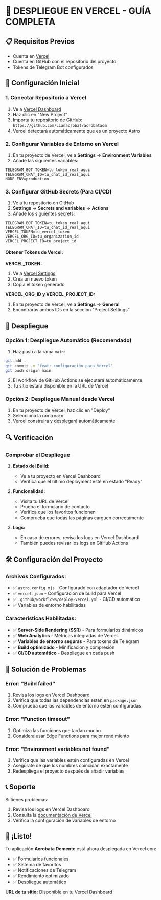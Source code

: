 # 🚀 DESPLIEGUE EN VERCEL - GUÍA COMPLETA

## 📋 Requisitos Previos

- Cuenta en [Vercel](https://vercel.com)
- Cuenta en GitHub con el repositorio del proyecto
- Tokens de Telegram Bot configurados

## 🔧 Configuración Inicial

### 1. Conectar Repositorio a Vercel

1. Ve a [Vercel Dashboard](https://vercel.com/dashboard)
2. Haz clic en "New Project"
3. Importa tu repositorio de GitHub: `https://github.com/Lianacrobat/acrobatadm`
4. Vercel detectará automáticamente que es un proyecto Astro

### 2. Configurar Variables de Entorno en Vercel

1. En tu proyecto de Vercel, ve a **Settings** → **Environment Variables**
2. Añade las siguientes variables:

```
TELEGRAM_BOT_TOKEN=tu_token_real_aqui
TELEGRAM_CHAT_ID=tu_chat_id_real_aqui
NODE_ENV=production
```

### 3. Configurar GitHub Secrets (Para CI/CD)

1. Ve a tu repositorio en GitHub
2. **Settings** → **Secrets and variables** → **Actions**
3. Añade los siguientes secrets:

```
TELEGRAM_BOT_TOKEN=tu_token_real_aqui
TELEGRAM_CHAT_ID=tu_chat_id_real_aqui
VERCEL_TOKEN=tu_vercel_token
VERCEL_ORG_ID=tu_organization_id
VERCEL_PROJECT_ID=tu_project_id
```

#### Obtener Tokens de Vercel:

**VERCEL_TOKEN:**
1. Ve a [Vercel Settings](https://vercel.com/account/tokens)
2. Crea un nuevo token
3. Copia el token generado

**VERCEL_ORG_ID y VERCEL_PROJECT_ID:**
1. En tu proyecto de Vercel, ve a **Settings** → **General**
2. Encontrarás ambos IDs en la sección "Project Settings"

## 🚀 Despliegue

### Opción 1: Despliegue Automático (Recomendado)

1. Haz push a la rama `main`:
```bash
git add .
git commit -m "feat: configuración para Vercel"
git push origin main
```

2. El workflow de GitHub Actions se ejecutará automáticamente
3. Tu sitio estará disponible en la URL de Vercel

### Opción 2: Despliegue Manual desde Vercel

1. En tu proyecto de Vercel, haz clic en "Deploy"
2. Selecciona la rama `main`
3. Vercel construirá y desplegará automáticamente

## 🔍 Verificación

### Comprobar el Despliegue

1. **Estado del Build:**
   - Ve a tu proyecto en Vercel Dashboard
   - Verifica que el último deployment esté en estado "Ready"

2. **Funcionalidad:**
   - Visita tu URL de Vercel
   - Prueba el formulario de contacto
   - Verifica que los favoritos funcionen
   - Comprueba que todas las páginas carguen correctamente

3. **Logs:**
   - En caso de errores, revisa los logs en Vercel Dashboard
   - También puedes revisar los logs en GitHub Actions

## 🛠️ Configuración del Proyecto

### Archivos Configurados:

- ✅ `astro.config.mjs` - Configurado con adaptador de Vercel
- ✅ `vercel.json` - Configuración de build para Vercel
- ✅ `.github/workflows/deploy-vercel.yml` - CI/CD automático
- ✅ Variables de entorno habilitadas

### Características Habilitadas:

- ✅ **Server-Side Rendering (SSR)** - Para formularios dinámicos
- ✅ **Web Analytics** - Métricas integradas de Vercel
- ✅ **Variables de entorno seguras** - Para tokens de Telegram
- ✅ **Build optimizado** - Minificación y compresión
- ✅ **CI/CD automático** - Despliegue en cada push

## 🔧 Solución de Problemas

### Error: "Build failed"
1. Revisa los logs en Vercel Dashboard
2. Verifica que todas las dependencias estén en `package.json`
3. Comprueba que las variables de entorno estén configuradas

### Error: "Function timeout"
1. Optimiza las funciones que tardan mucho
2. Considera usar Edge Functions para mejor rendimiento

### Error: "Environment variables not found"
1. Verifica que las variables estén configuradas en Vercel
2. Asegúrate de que los nombres coincidan exactamente
3. Redespliega el proyecto después de añadir variables

## 📞 Soporte

Si tienes problemas:
1. Revisa los logs en Vercel Dashboard
2. Consulta la [documentación de Vercel](https://vercel.com/docs)
3. Verifica la configuración de variables de entorno

## 🎉 ¡Listo!

Tu aplicación **Acrobata Demente** está ahora desplegada en Vercel con:
- ✅ Formularios funcionales
- ✅ Sistema de favoritos
- ✅ Notificaciones de Telegram
- ✅ Rendimiento optimizado
- ✅ Despliegue automático

**URL de tu sitio:** Disponible en tu Vercel Dashboard